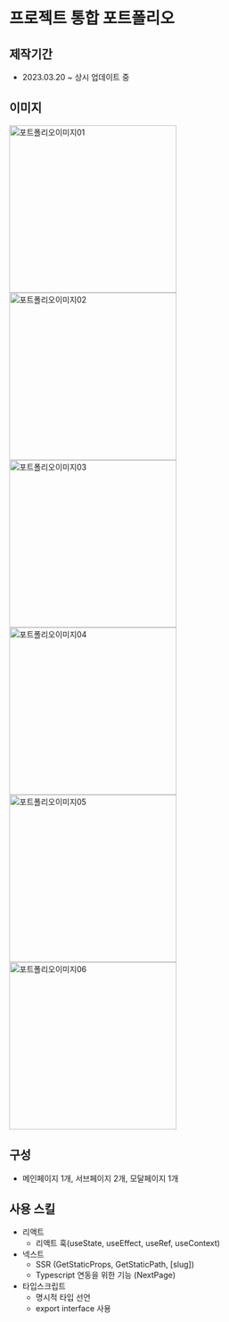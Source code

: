# 프로젝트 통합 포트폴리오
## 제작기간
* 2023.03.20 ~ 상시 업데이트 중
## 이미지
<img width="300" src="https://github.com/Jaek1783/typescript_portfolio_blog/assets/73649967/a67a0d40-1ae6-4140-a63c-1f8b07dd70a5" alt="포트폴리오이미지01"/> <img width="300" src="https://github.com/Jaek1783/typescript_portfolio_blog/assets/73649967/f8ff6b5d-7d34-4e74-ae79-c05bf4b3a36c" alt="포트폴리오이미지02"/> <img width="300" src="https://github.com/Jaek1783/typescript_portfolio_blog/assets/73649967/a70655fb-2be9-45de-a50b-836d2bfdba5f" alt="포트폴리오이미지03"/> <img width="300" src="https://github.com/Jaek1783/typescript_portfolio_blog/assets/73649967/8cd9519a-afc4-4fc9-9c22-4801563cb1e7" alt="포트폴리오이미지04"/> <img width="300"
src="https://github.com/Jaek1783/typescript_portfolio_blog/assets/73649967/e1cc78fb-b779-46e6-9742-352dac23d6f0" alt="포트폴리오이미지05"/> <img width="300"
src="https://github.com/Jaek1783/typescript_portfolio_blog/assets/73649967/1b08b374-515a-4697-a94a-e7a10d57d7cc" alt="포트폴리오이미지06"/>

## 구성
* 메인페이지 1개, 서브페이지 2개, 모달페이지 1개

## 사용 스킬
* 리액트
  * 리액트 훅(useState, useEffect, useRef, useContext)
* 넥스트
  * SSR (GetStaticProps, GetStaticPath, [slug])
  * Typescript 연동을 위한 기능 (NextPage)
* 타입스크립트
  * 명시적 타입 선언
  * export interface 사용
